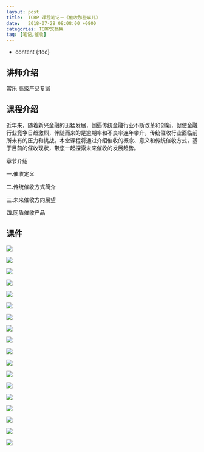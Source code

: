 ```yaml
---
layout: post
title:  TCRP 课程笔记－《催收那些事儿》
date:   2018-07-28 08:08:00 +0800
categories: TCRP文档集
tag: [笔记,催收]
---
```

* content
{:toc}

讲师介绍
--

常乐 高级产品专家

课程介绍
--

近年来，随着新兴金融的迅猛发展，倒逼传统金融行业不断改革和创新，促使金融行业竞争日趋激烈，伴随而来的是逾期率和不良率连年攀升，传统催收行业面临前所未有的压力和挑战。本堂课程将通过介绍催收的概念、意义和传统催收方式，基于目前的催收现状，带您一起探索未来催收的发展趋势。

章节介绍

一.催收定义

二.传统催收方式简介

三.未来催收方向展望

四.同盾催收产品

课件
--
![](https://app.yinxiang.com/shard/s50/res/7f1a1148-94cb-40b2-939e-addf00b8dd97.png)

![](https://app.yinxiang.com/shard/s50/res/7f119c43-e888-442e-b872-c667f62c1542.png)

![](https://app.yinxiang.com/shard/s50/res/82d198fe-fd70-4b89-b401-ebea9cb27b31.png)

![](https://app.yinxiang.com/shard/s50/res/71304c15-f20c-4833-8e36-b094980d1e78.png)

![](https://app.yinxiang.com/shard/s50/res/ca32faea-60c4-4644-b71e-5e453320fb94.png)

![](https://app.yinxiang.com/shard/s50/res/7e40d0f7-8a83-457d-b2f8-e589a8df7873.png)

![](https://app.yinxiang.com/shard/s50/res/a086bbc6-cf0e-4ed0-a0a7-fd6117bed0b2.png)

![](https://app.yinxiang.com/shard/s50/res/b498accb-858c-4114-997e-d215b44ec12d.png)

![](https://app.yinxiang.com/shard/s50/res/549fbe31-1c70-4a87-a043-e5f73422bf24.png)

![](https://app.yinxiang.com/shard/s50/res/8ca4ce6b-6c48-4323-bcb8-65f059a5f4c6.png)

![](https://app.yinxiang.com/shard/s50/res/30eb59a6-1cc4-4e37-ad48-c5fa49ff708a.png)

![](https://app.yinxiang.com/shard/s50/res/eece50be-a71c-43e0-bb2c-c39cfc463736.png)

![](https://app.yinxiang.com/shard/s50/res/e1b2e810-8c29-47df-876d-fde77129fef9.png)

![](https://app.yinxiang.com/shard/s50/res/699ab8e0-a323-4017-9d5c-f60990c94515.png)

![](https://app.yinxiang.com/shard/s50/res/1387559c-1073-40c9-9049-cb63200c7b34.png)

![](https://app.yinxiang.com/shard/s50/res/23411b9e-0b92-4645-9806-a8c50e82ac11.png)

![](https://app.yinxiang.com/shard/s50/res/50dbf4ba-5d48-4175-b7fe-f6314bec2f94.png)

![](https://app.yinxiang.com/shard/s50/res/c8ded916-e6de-4193-b31d-4ec2b5a2e70d.png)
      
